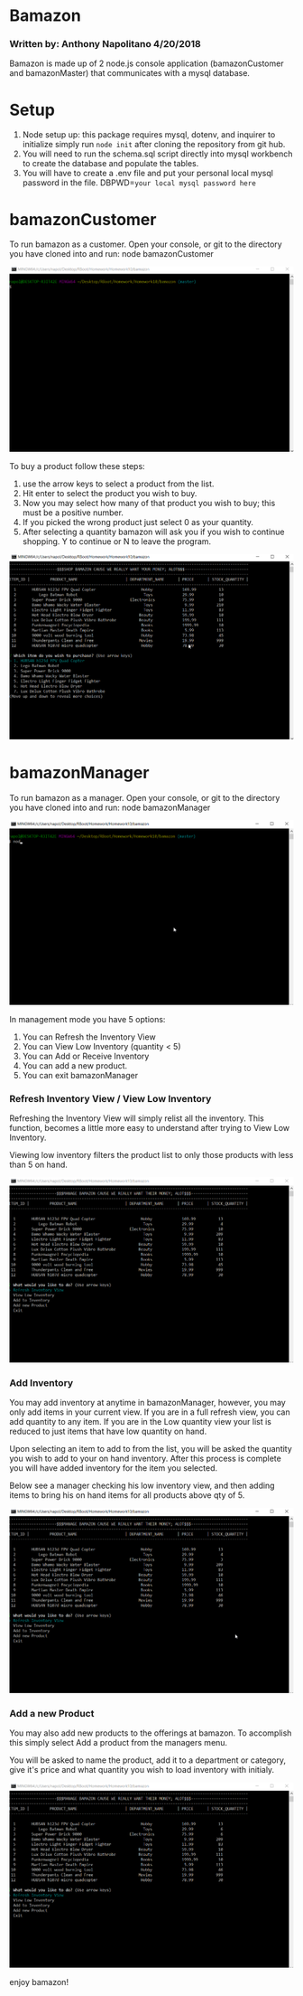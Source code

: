 # Bamazon 
### Written by: Anthony Napolitano 4/20/2018
Bamazon is made up of 2 node.js console application (bamazonCustomer and bamazonMaster) that communicates with a mysql database.


# Setup

1) Node setup up: this package requires mysql, dotenv, and inquirer to initialize simply
   run `node init` after cloning the repository from git hub.
2) You will need to run the schema.sql script directly into mysql workbench to create the
   database and populate the tables.
3) You will have to create a .env file and put your personal local mysql password in the file.
    DBPWD=`your local mysql password here`

# bamazonCustomer

To run bamazon as a customer. Open your console, or git to the directory you have cloned into and run: node bamazonCustomer

![startup bamazon](./bc1.gif "Start bamazonCustomer")

To buy a product follow these steps:

1) use the arrow keys to select a product from the list.
2) Hit enter to select the product you wish to buy.
3) Now you may select how many of that product you wish to buy; this must be a positive   number.
4) If you picked the wrong product just select 0 as your quantity.
5) After selecting a quantity bamazon will ask you if you wish to continue shopping. Y to continue or N to leave the program.

![purchase bamazon](./bc2.gif "Buy!")

# bamazonManager    

To run bamazon as a manager. Open your console, or git to the directory you have cloned into and run: node bamazonManager

![manage bamazon](./bm1.gif "Start bamazonManagaer")

In management mode you have 5 options:

1) You can Refresh the Inventory View
2) You can View Low Inventory (quantity < 5)
3) You can Add or Receive Inventory
4) You can add a new product.
5) You can exit bamazonManager

### Refresh Inventory View / View Low Inventory

Refreshing the Inventory View will simply relist all the inventory. This function, becomes a little more easy to understand after trying to View Low Inventory.

Viewing low inventory filters the product list to only those products with less than 5 on hand.

![manager views](./bm2.gif "View bamazonManagaer")

### Add Inventory

You may add inventory at anytime in bamazonManager, however, you may only add items in your current view. If you are in a full refresh view, you can add quantity to any item. If you are in the Low quantity view your list is reduced to just items that have low quantity on hand.

Upon selecting an item to add to from the list, you will be asked the quantity you wish to add to your on hand inventory. After this process is complete you will have added inventory for the item you selected.

Below see a manager checking his low inventory view, and then adding items to bring his on hand items for all products above qty of 5.

![manager receive](./bm3.gif "Receive bamazonManagaer")


### Add a new Product

You may also add new products to the offerings at bamazon. To accomplish this simply select Add a product from the managers menu.

You will be asked to name the product, add it to a department or category, give it's price and what quantity you wish to load inventory with initialy.

![manager new product](./bm4.gif "New product bamazonManagaer")

enjoy bamazon!

